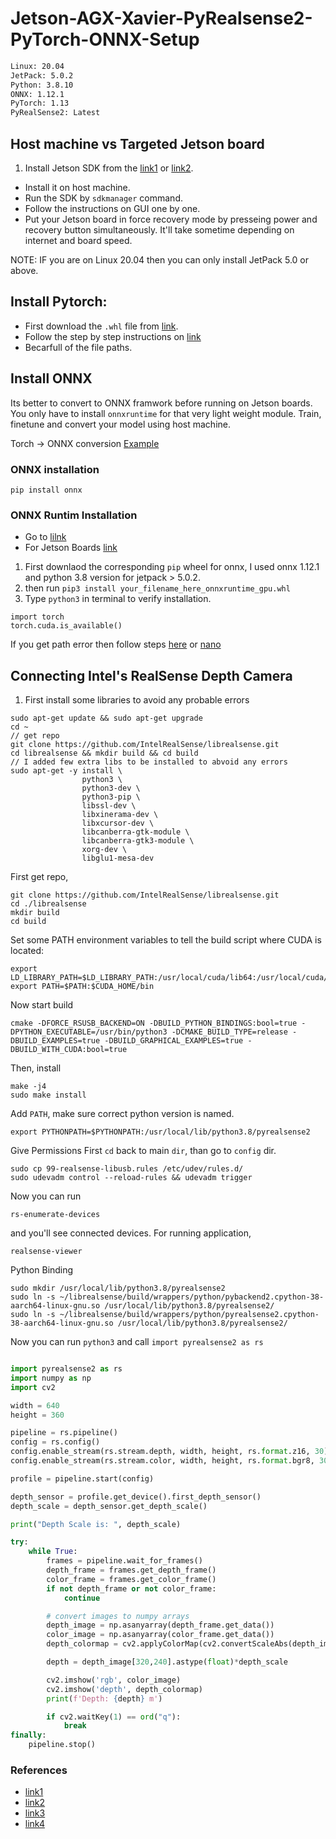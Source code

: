 # Jetson-AGX-Xavier-PyRealsense2-PyTorch-ONNX-Setup

```cmd
Linux: 20.04
JetPack: 5.0.2
Python: 3.8.10
ONNX: 1.12.1
PyTorch: 1.13
PyRealSense2: Latest
```
## Host machine vs Targeted Jetson board

1. Install Jetson SDK from the [link1](https://docs.nvidia.com/jetson/jetpack/install-jetpack/index.html) or [link2](https://developer.nvidia.com/drive/sdk-manager). 
* Install it on host machine. 
* Run the SDK by `sdkmanager` command.
* Follow the instructions on GUI one by one.
* Put your Jetson board in force recovery mode by presseing power and recovery button simultaneously.
It'll take sometime depending on internet and board speed.

NOTE:
IF you are on Linux 20.04 then you can only install JetPack 5.0 or above.


## Install Pytorch:
* First download the `.whl` file from [link](https://developer.nvidia.com/embedded/downloads#?search=jetpack).
* Follow the step by step instructions on [link](https://docs.nvidia.com/deeplearning/frameworks/install-pytorch-jetson-platform/index.html)
* Becarfull of the file paths.

## Install ONNX
Its better to convert to ONNX framwork before running on Jetson boards. You only have to install `onnxruntime` for that very light weight module. Train, finetune and convert your model using host machine.

Torch -> ONNX conversion [Example](https://pytorch.org/docs/stable/onnx.html)

### ONNX installation

```
pip install onnx
```
### ONNX Runtim Installation
* Go to [lilnk](https://onnxruntime.ai/)
* For Jetson Boards [link](https://elinux.org/Jetson_Zoo#ONNX_Runtime)

1. First downlaod the corresponding `pip` wheel for onnx, I used onnx 1.12.1 and python 3.8 version for jetpack > 5.0.2.
2. then run `pip3 install your_filename_here_onnxruntime_gpu.whl`
3. Type `python3` in terminal to verify installation.
```
import torch
torch.cuda.is_available()
```
If you get path error then follow steps [here](https://javachipd.medium.com/setting-up-pytorch-on-nvidia-jetson-boards-f7c297f56747) or [nano](https://qengineering.eu/install-pytorch-on-jetson-nano.html)


## Connecting Intel's RealSense Depth Camera
1. First install some libraries to avoid any probable errors

```
sudo apt-get update && sudo apt-get upgrade
cd ~
// get repo
git clone https://github.com/IntelRealSense/librealsense.git
cd librealsense && mkdir build && cd build
// I added few extra libs to be installed to abvoid any errors
sudo apt-get -y install \
                python3 \
                python3-dev \
                python3-pip \
                libssl-dev \
                libxinerama-dev \
                libxcursor-dev \
                libcanberra-gtk-module \
                libcanberra-gtk3-module \
                xorg-dev \
                libglu1-mesa-dev

```
First get repo,
```
git clone https://github.com/IntelRealSense/librealsense.git
cd ./librealsense
mkdir build
cd build
```
Set some PATH environment variables to tell the build script where CUDA is located: 
```
export LD_LIBRARY_PATH=$LD_LIBRARY_PATH:/usr/local/cuda/lib64:/usr/local/cuda/extras/CUPTI/lib64
export PATH=$PATH:$CUDA_HOME/bin
```
Now start build
```
cmake -DFORCE_RSUSB_BACKEND=ON -DBUILD_PYTHON_BINDINGS:bool=true -DPYTHON_EXECUTABLE=/usr/bin/python3 -DCMAKE_BUILD_TYPE=release -DBUILD_EXAMPLES=true -DBUILD_GRAPHICAL_EXAMPLES=true -DBUILD_WITH_CUDA:bool=true
```
Then, install
```
make -j4
sudo make install
```
Add `PATH`, make sure correct python version is named.
```
export PYTHONPATH=$PYTHONPATH:/usr/local/lib/python3.8/pyrealsense2
```
Give Permissions
First `cd` back to main `dir`, than go to `config` dir.
```
sudo cp 99-realsense-libusb.rules /etc/udev/rules.d/
sudo udevadm control --reload-rules && udevadm trigger
```

Now you can run 

```
rs-enumerate-devices
```
and you'll see connected devices. For running application,

```
realsense-viewer
```
Python Binding
```
sudo mkdir /usr/local/lib/python3.8/pyrealsense2
sudo ln -s ~/librealsense/build/wrappers/python/pybackend2.cpython-38-aarch64-linux-gnu.so /usr/local/lib/python3.8/pyrealsense2/
sudo ln -s ~/librealsense/build/wrappers/python/pyrealsense2.cpython-38-aarch64-linux-gnu.so /usr/local/lib/python3.8/pyrealsense2/
```
Now you can run `python3` and call `import pyrealsense2 as rs`

```python

import pyrealsense2 as rs
import numpy as np
import cv2

width = 640
height = 360

pipeline = rs.pipeline()
config = rs.config()
config.enable_stream(rs.stream.depth, width, height, rs.format.z16, 30)
config.enable_stream(rs.stream.color, width, height, rs.format.bgr8, 30)

profile = pipeline.start(config)

depth_sensor = profile.get_device().first_depth_sensor()
depth_scale = depth_sensor.get_depth_scale()

print("Depth Scale is: ", depth_scale)

try:
    while True:
        frames = pipeline.wait_for_frames()
        depth_frame = frames.get_depth_frame()
        color_frame = frames.get_color_frame()
        if not depth_frame or not color_frame:
            continue

        # convert images to numpy arrays
        depth_image = np.asanyarray(depth_frame.get_data())
        color_image = np.asanyarray(color_frame.get_data())
        depth_colormap = cv2.applyColorMap(cv2.convertScaleAbs(depth_image, alpha=0.03), cv2.COLORMAP_JET)

        depth = depth_image[320,240].astype(float)*depth_scale

        cv2.imshow('rgb', color_image)
        cv2.imshow('depth', depth_colormap)
        print(f'Depth: {depth} m')

        if cv2.waitKey(1) == ord("q"):
            break
finally:
    pipeline.stop()
```

### References
* [link1](https://cognitivexr.at/blog/2021/07/29/installing-pyrealsense2-nvidia-jetson-xavier-nx.html)
* [link2](https://jstar0525.tistory.com/97)
* [link3](https://github.com/IntelRealSense/librealsense/issues/7722)
* [link4](https://github.com/35selim/RealSense-Jetson)
